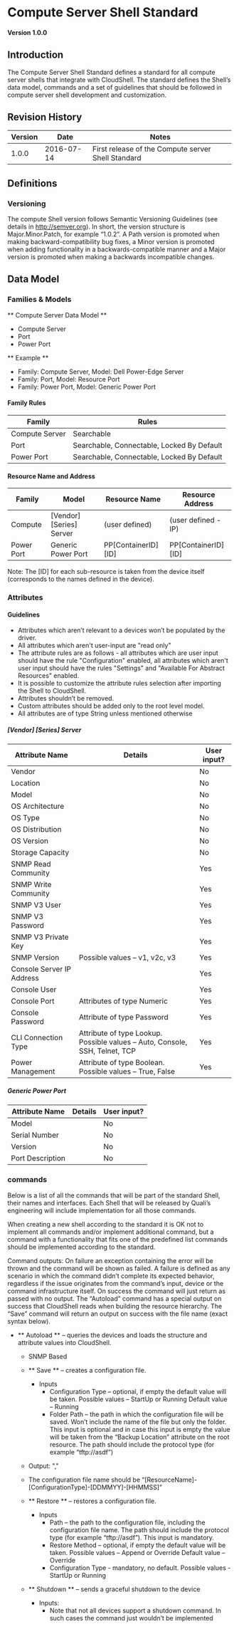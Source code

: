 # Compute Server Shell Standard

#### Version 1.0.0


## Introduction
The Compute Server Shell Standard defines a standard for all compute server shells that integrate with CloudShell. The standard defines the Shell’s data model, commands and a set of guidelines that should be followed in compute server shell development and customization.




## Revision History

Version | Date | Notes
--- | --- | ---
1.0.0 | 2016-07-14 | First release of the Compute server Shell Standard


## Definitions

### Versioning
The compute Shell version follows Semantic Versioning Guidelines (see details in http://semver.org). In short, the version structure is Major.Minor.Patch, for example “1.0.2”. A Path version is promoted when making backward-compatibility bug fixes, a Minor version is promoted when adding functionality in a backwards-compatible manner and a  Major version is promoted when making a backwards incompatible changes.


## Data Model
### Families & Models

** Compute Server Data Model **
- Compute Server
 - Port
 - Power Port


** Example **
- Family: Compute Server, Model: Dell Power-Edge Server
- Family: Port, Model: Resource Port
- Family: Power Port, Model: Generic Power Port


#### Family Rules

Family | Rules
--- | ---
Compute Server | Searchable
Port | Searchable, Connectable, Locked By Default
Power Port | Searchable, Connectable, Locked By Default



#### Resource Name and Address
Family | Model | Resource Name | Resource Address
--- | --- | --- | ---
Compute | [Vendor] [Series] Server | (user defined) | (user defined - IP)
Power Port | Generic Power Port | PP[ContainerID][ID] | PP[ContainerID][ID]

Note: The [ID] for each sub-resource is taken from the device itself (corresponds to the names defined in the device).


### Attributes
#### Guidelines
- Attributes which aren’t relevant to a devices won’t be populated by the driver.
- All attributes which aren't user-input are "read only"
- The attribute rules are as follows - all attributes which are user input should have the rule "Configuration" enabled, all attributes which aren't user input should have the rules "Settings" and "Available For Abstract Resources" enabled.
- It is possible to customize the attribute rules selection after importing the Shell to CloudShell.
- Attributes shouldn’t be removed.
- Custom attributes should be added only to the root level model.
- All attributes are of type String unless mentioned otherwise

##### [Vendor] [Series] Server

Attribute Name | Details | User input?
--- | --- | ---
Vendor | | No
Location | | No
Model | | No
OS Architecture | | No
OS Type | | No
OS Distribution | | No
OS Version | | No
Storage Capacity | | No
SNMP Read Community | | Yes
SNMP Write Community | | Yes
SNMP V3 User | | Yes
SNMP V3 Password | | Yes
SNMP V3 Private Key | | Yes
SNMP Version | Possible values – v1, v2c, v3 | Yes
Console Server IP Address | | Yes
Console User | | Yes
Console Port | Attributes of type Numeric | Yes
Console Password | Attribute of type Password | Yes
CLI Connection Type | Attribute of type Lookup. Possible values – Auto, Console, SSH, Telnet, TCP | Yes
Power Management | Attribute of type Boolean. Possible values – True, False | Yes


#####  Generic Power Port

Attribute Name | Details | User input?
--- | --- | ---
Model | | No
Serial Number || No
Version | | No
Port Description | | No



### commands
Below is a list of all the commands that will be part of the standard Shell, their names and interfaces. Each  Shell that will be released by Quali’s engineering will include implementation for all those commands.

When creating a new shell according to the standard it is OK not to implement all commands and/or implement additional command, but a command with a functionality that fits one of the predefined list commands should be implemented according to the standard.

Command outputs: On failure an exception containing the error will be thrown and the command will be shown as failed. A failure is defined as any scenario in which the command didn’t complete its expected behavior, regardless if the issue originates from the command’s input, device or the command infrastructure itself. On success the command will just return as passed with no output. The “Autoload” command has a special output on success that CloudShell reads when building the resource hierarchy. The “Save” command will return an output on success with the file name (exact syntax below).



- ** Autoload ** – queries the devices and loads the structure and attribute values into CloudShell.
  - SNMP Based



  - ** Save ** – creates a configuration file.
    - Inputs
        - Configuration Type – optional, if empty the default value will be taken. Possible values – StartUp or Running Default value – Running
        - Folder Path – the path in which the configuration file will be saved. Won’t include the name of the file but only the folder. This input is optional and in case this input is empty the value will be taken from the “Backup Location” attribute on the root resource. The path should include the protocol type (for example “tftp://asdf”)

   - Output: "<FullFileName>,"
   - The configuration file name should be “[ResourceName]-[ConfigurationType]-[DDMMYY]-[HHMMSS]”


   - ** Restore ** – restores a configuration file.
     - Inputs
         - Path – the path to the configuration file, including the configuration file name. The path should include the protocol type (for example “tftp://asdf”). This input is mandatory.
         - Restore Method – optional, if empty the default value will be taken. Possible values – Append or Override Default value – Override
         - Configuration Type - mandatory, no default. Possible values - StartUp or Running



  - ** Shutdown ** – sends a graceful shutdown to the device
      - Inputs:
        - Note that not all devices support a shutdown command. In such cases the command just wouldn’t be implemented

